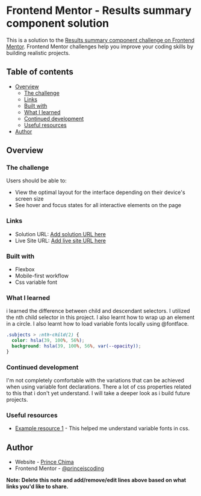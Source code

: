 # Frontend Mentor - Results summary component solution

This is a solution to the [Results summary component challenge on Frontend Mentor](https://www.frontendmentor.io/challenges/results-summary-component-CE_K6s0maV). Frontend Mentor challenges help you improve your coding skills by building realistic projects.

## Table of contents

- [Overview](#overview)
  - [The challenge](#the-challenge)
  - [Links](#links)
  - [Built with](#built-with)
  - [What I learned](#what-i-learned)
  - [Continued development](#continued-development)
  - [Useful resources](#useful-resources)
- [Author](#author)

## Overview

### The challenge

Users should be able to:

- View the optimal layout for the interface depending on their device's screen size
- See hover and focus states for all interactive elements on the page

### Links

- Solution URL: [Add solution URL here](https://github.com/princeiscoding/F.E.Mentor-results-summary)
- Live Site URL: [Add live site URL here](https://fe-mentor-results-summary-component.netlify.app/)

### Built with

- Flexbox
- Mobile-first workflow
- Css variable font

### What I learned

i learned the difference between child and descendant selectors. I utilized the nth child selector in this project. I also learnt how to wrap up an element in a circle. I also learnt how to load variable fonts locally using @fontface.

```css
.subjects > :nth-child(2) {
  color: hsla(39, 100%, 56%);
  background: hsla(39, 100%, 56%, var(--opacity));
}
```

### Continued development

I'm not completely comfortable with the variations that can be achieved when using variable font declarations. There a lot of css properties related to this that i don't yet understand. I will take a deeper look as i build future projects.

### Useful resources

- [Example resource 1](https://css-tricks.com/newsletter/259-how-to-use-variable-fonts/) - This helped me understand variable fonts in css.

## Author

- Website - [Prince Chima](https://www.your-site.com)
- Frontend Mentor - [@princeiscoding](https://www.frontendmentor.io/profile/yourusername)

**Note: Delete this note and add/remove/edit lines above based on what links you'd like to share.**
